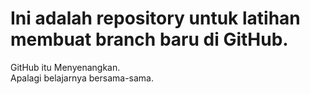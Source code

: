 # Ini adalah repository untuk latihan membuat branch baru di GitHub.
GitHub itu Menyenangkan.<br>
Apalagi belajarnya bersama-sama.
